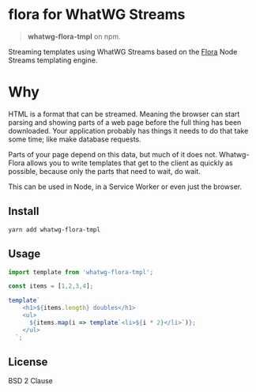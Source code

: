 # flora for WhatWG Streams

> __whatwg-flora-tmpl__ on npm.

Streaming templates using WhatWG Streams based on the [Flora](https://www.npmjs.com/package/flora-tmpl) Node Streams templating engine.

# Why

HTML is a format that can be streamed. Meaning the browser can start parsing and showing parts of a web page before the full thing has been downloaded. Your application probably has things it needs to do that take some time; like make database requests.

Parts of your page depend on this data, but much of it does not. Whatwg-Flora allows you to write templates that get to the client as quickly as possible, because only the parts that need to wait, do wait.

This can be used in Node, in a Service Worker or even just the browser.

## Install

```shell
yarn add whatwg-flora-tmpl
```

## Usage

```js
import template from 'whatwg-flora-tmpl';

const items = [1,2,3,4];

template`
    <h1>${items.length} doubles</h1>
    <ul>
      ${items.map(i => template`<li>${i * 2}</li>`)};
    </ul>
  `;
```

## License

BSD 2 Clause
